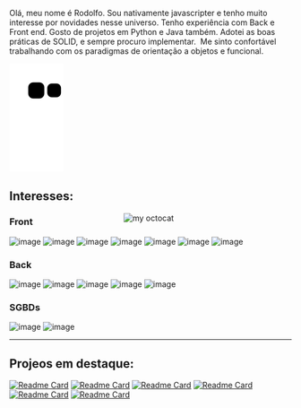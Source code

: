 
<p>
Olá,
meu nome é Rodolfo.
Sou nativamente javascripter e tenho muito interesse por novidades nesse universo.
Tenho experiência com Back e Front end. Gosto de projetos em Python e Java também.
Adotei as boas práticas de SOLID, e sempre procuro implementar. 
Me sinto confortável trabalhando com os paradigmas de orientação a objetos e funcional.
</p>

![Snake animation](https://github.com/Jr3564/Jr3564/blob/output/github-contribution-grid-snake.svg)

## Interesses:

<img align="right" alt="my octocat" width="300px" src="https://octocat-generator-assets.githubusercontent.com/my-octocat-1628789214809.png?raw=true" />

### Front
![image](https://img.shields.io/badge/HTML5-E34F26?style=for-the-badge&logo=html5&logoColor=white)
![image](https://img.shields.io/badge/CSS3-1572B6?style=for-the-badge&logo=css3&logoColor=white)
![image](https://img.shields.io/badge/JavaScript-323330?style=for-the-badge&logo=javascript&logoColor=F7DF1E)
![image](https://img.shields.io/badge/React-20232A?style=for-the-badge&logo=react&logoColor=61DAFB)
![image](https://img.shields.io/badge/TypeScript-007ACC?style=for-the-badge&logo=typescript&logoColor=white)
![image](https://img.shields.io/badge/Jest-C21325?style=for-the-badge&logo=jest&logoColor=white)
![image](https://img.shields.io/badge/Redux-593D88?style=for-the-badge&logo=redux&logoColor=white)

### Back
![image](https://img.shields.io/badge/Node.js-339933?style=for-the-badge&logo=nodedotjs&logoColor=white)
![image](https://img.shields.io/badge/Express.js-000000?style=for-the-badge&logo=express&logoColor=white)
![image](https://img.shields.io/badge/Python-FFD43B?style=for-the-badge&logo=python&logoColor=darkgreen)
![image](https://img.shields.io/badge/Java-ED8B00?style=for-the-badge&logo=java&logoColor=white)
![image](https://img.shields.io/badge/Spring_Boot-F2F4F9?style=for-the-badge&logo=spring-boot)

### SGBDs
![image](https://img.shields.io/badge/MongoDB-4EA94B?style=for-the-badge&logo=mongodb&logoColor=white)
![image](https://img.shields.io/badge/MySQL-00000F?style=for-the-badge&logo=mysql&logoColor=white)


---

## Projeos em destaque:
[![Readme Card](https://github-readme-stats.vercel.app/api/pin/?username=jr3564&repo=Pipeline_de_Dados&theme=dark)](https://github.com/Jr3564/Pipeline_de_Dados)
[![Readme Card](https://github-readme-stats.vercel.app/api/pin/?username=jr3564&repo=Crawler-tech-news&theme=dark)](https://github.com/Jr3564/Crawler-tech-news)
[![Readme Card](https://github-readme-stats.vercel.app/api/pin/?username=jr3564&repo=NLW6-valoriza&theme=dark)](https://github.com/Jr3564/NLW6-valoriza)
[![Readme Card](https://github-readme-stats.vercel.app/api/pin/?username=jr3564&repo=API-central-de-erros-front&theme=dark)](https://github.com/Jr3564/API-central-de-erros-front)
[![Readme Card](https://github-readme-stats.vercel.app/api/pin/?username=jr3564&repo=BlogsApi&theme=dark)](https://github.com/Jr3564/BlogsApi)
[![Readme Card](https://github-readme-stats.vercel.app/api/pin/?username=jr3564&repo=Dump-normaliza-o-filtros-Spotify&theme=dark)](https://github.com/Jr3564/Dump-normaliza-o-filtros-Spotify)


<!--
**Jr3564/Jr3564** is a ✨ _special_ ✨ repository because its `README.md` (this file) appears on your GitHub profile.

Here are some ideas to get you started:

- 🔭 I’m currently working on ...
- 🌱 I’m currently learning ...
- 👯 I’m looking to collaborate on ...
- 🤔 I’m looking for help with ...
- 💬 Ask me about ...
- 📫 How to reach me: ...
- 😄 Pronouns: ...
- ⚡ Fun fact: ...
-->
